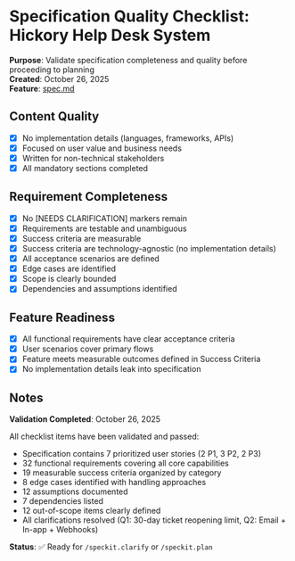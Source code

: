 # Specification Quality Checklist: Hickory Help Desk System

**Purpose**: Validate specification completeness and quality before proceeding to planning  
**Created**: October 26, 2025  
**Feature**: [spec.md](../spec.md)

## Content Quality

- [x] No implementation details (languages, frameworks, APIs)
- [x] Focused on user value and business needs
- [x] Written for non-technical stakeholders
- [x] All mandatory sections completed

## Requirement Completeness

- [x] No [NEEDS CLARIFICATION] markers remain
- [x] Requirements are testable and unambiguous
- [x] Success criteria are measurable
- [x] Success criteria are technology-agnostic (no implementation details)
- [x] All acceptance scenarios are defined
- [x] Edge cases are identified
- [x] Scope is clearly bounded
- [x] Dependencies and assumptions identified

## Feature Readiness

- [x] All functional requirements have clear acceptance criteria
- [x] User scenarios cover primary flows
- [x] Feature meets measurable outcomes defined in Success Criteria
- [x] No implementation details leak into specification

## Notes

**Validation Completed**: October 26, 2025

All checklist items have been validated and passed:
- Specification contains 7 prioritized user stories (2 P1, 3 P2, 2 P3)
- 32 functional requirements covering all core capabilities
- 19 measurable success criteria organized by category
- 8 edge cases identified with handling approaches
- 12 assumptions documented
- 7 dependencies listed
- 12 out-of-scope items clearly defined
- All clarifications resolved (Q1: 30-day ticket reopening limit, Q2: Email + In-app + Webhooks)

**Status**: ✅ Ready for `/speckit.clarify` or `/speckit.plan`
